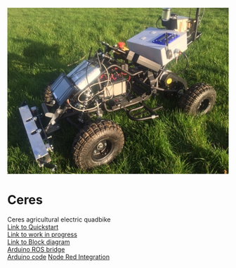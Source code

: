 ![Ceres](/Ceres.jpg)
# Ceres
Ceres agricultural electric quadbike <br>
[Link to Quickstart](quickstart.md)<br>
[Link to work in progress](wip.md) <br>
[Link to Block diagram](blockdiagram.md)<br>
[Arduino ROS bridge](https://github.com/swane/ceres/blob/master/2Ceres_ROS.py) <br>
[Arduino code](https://github.com/swane/ceres/blob/master/final_Quadbike_code.ino)
[Node Red Integration](https://github.com/swane/ceres/blob/master/node_red_integration.mp)
